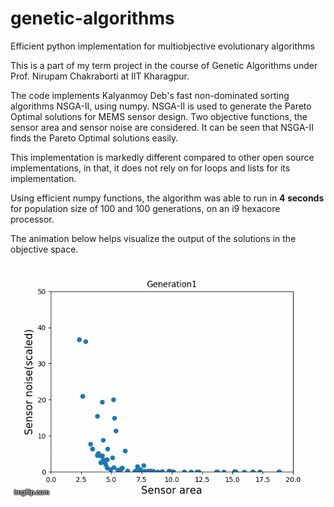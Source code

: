 # genetic-algorithms
Efficient python implementation for multiobjective evolutionary algorithms 

This is a part of my term project in the course of Genetic Algorithms under Prof. Nirupam Chakraborti at IIT Kharagpur.

The code implements Kalyanmoy Deb's fast non-dominated sorting algorithms NSGA-II, using numpy.
NSGA-II is used to generate the Pareto Optimal solutions for MEMS sensor design. Two objective functions, the sensor area and sensor noise are considered. 
It can be seen that NSGA-II finds the Pareto Optimal solutions easily. 

This implementation is markedly different compared to other open source implementations, in that, it does not rely on for loops and lists for its implementation.

Using efficient numpy functions, the algorithm was able to run in **4 seconds** for population size of 100 and 100 generations, on an i9 hexacore processor. 

The animation below helps visualize the output of the solutions in the objective space.
<p align="center"> 
<img src="https://github.com/JaydeepGodbole/genetic-algorithms/blob/master/44xglv.gif">
</p>
